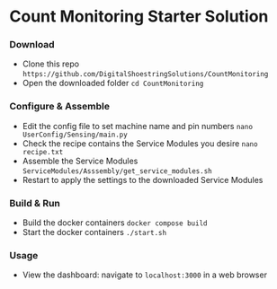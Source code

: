 # Count Monitoring Starter Solution

### Download
- Clone this repo `https://github.com/DigitalShoestringSolutions/CountMonitoring`
- Open the downloaded folder `cd CountMonitoring`

### Configure & Assemble
- Edit the config file to set machine name and pin numbers `nano UserConfig/Sensing/main.py`
- Check the recipe contains the Service Modules you desire `nano recipe.txt`
- Assemble the Service Modules `ServiceModules/Asssembly/get_service_modules.sh`
- Restart to apply the settings to the downloaded Service Modules

### Build & Run
- Build the docker containers `docker compose build`
- Start the docker containers `./start.sh`

### Usage
- View the dashboard: navigate to `localhost:3000` in a web browser
